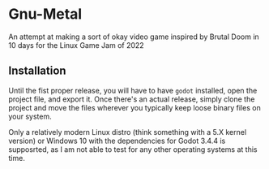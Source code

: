 # Gnu-Metal 
An attempt at making a sort of okay video game inspired by Brutal Doom in 10 days for the Linux Game Jam of 2022 
## Installation
Until the fist proper release, you will have to have `godot` installed, open the project file, and export it. Once there's an actual release, simply clone the project and move the files wherever you typically keep loose binary files on your system.

Only a relatively modern Linux distro (think something with a 5.X kernel version) or Windows 10 with the dependencies for Godot 3.4.4 is supposrted, as I am not able to test for any other operating systems at this time. 
